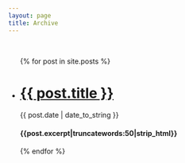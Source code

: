 ```yaml
---
layout: page
title: Archive
---
```

  
<div class="post">
<br>
  <ul>
  {% for post in site.posts %}
  <li>
  <div class="post">
      <h1 class="post-title">
      <a href="{{ post.url }}">
        {{ post.title }}
      </a>
    </h1>
    <span class="post-date">{{ post.date | date_to_string }}</span>
    <h4>{{post.excerpt|truncatewords:50|strip_html}}</h4>
  </div>
  </li>
  {% endfor %}
  </ul>
</div>
